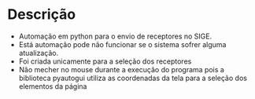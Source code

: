 <h1> Descrição</h1>
<ul>
  <li>Automação em python para o envio de receptores no SIGE.</li>
  <li>Está automação pode não funcionar se o sistema sofrer alguma atualização.</li>
  <li>Foi criada unicamente para a seleção dos receptores</li>
  <li>Não mecher no mouse durante a execução do programa pois a biblioteca pyautogui utiliza as coordenadas da tela para a seleção dos elementos da página</li>
</ul>
